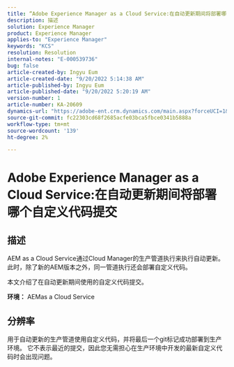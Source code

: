 ```yaml
---
title: “Adobe Experience Manager as a Cloud Service:在自动更新期间将部署哪个自定义代码提交”
description: 描述
solution: Experience Manager
product: Experience Manager
applies-to: "Experience Manager"
keywords: "KCS"
resolution: Resolution
internal-notes: "E-000539736"
bug: false
article-created-by: Ingyu Eum
article-created-date: "9/20/2022 5:14:38 AM"
article-published-by: Ingyu Eum
article-published-date: "9/20/2022 5:20:19 AM"
version-number: 1
article-number: KA-20609
dynamics-url: "https://adobe-ent.crm.dynamics.com/main.aspx?forceUCI=1&pagetype=entityrecord&etn=knowledgearticle&id=5c1eaf1a-a338-ed11-9db0-002248086a27"
source-git-commit: fc22303cd68f2685acfe03bca5fbce0341b5888a
workflow-type: tm+mt
source-wordcount: '139'
ht-degree: 2%

---
```


# Adobe Experience Manager as a Cloud Service:在自动更新期间将部署哪个自定义代码提交

## 描述


AEM as a Cloud Service通过Cloud Manager的生产管道执行来执行自动更新。 此时，除了新的AEM版本之外，同一管道执行还会部署自定义代码。

本文介绍了在自动更新期间使用的自定义代码提交。

<b>环境：</b>
AEMas a Cloud Service


## 分辨率


用于自动更新的生产管道使用自定义代码，并将最后一个git标记成功部署到生产环境。 它不表示最近的提交，因此您无需担心在生产环境中开发的最新自定义代码时会出现问题。
